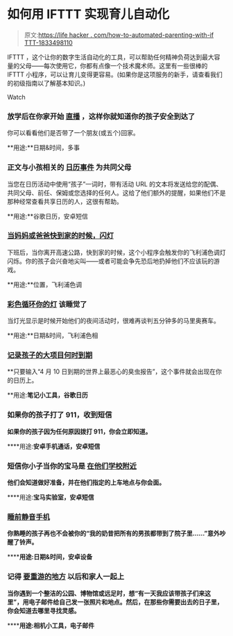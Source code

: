 # 如何用 IFTTT 实现育儿自动化

> 原文:[https://life hacker . com/how-to-automated-parenting-with-if TTT-1833498110](https://lifehacker.com/how-to-automate-parenting-with-ifttt-1833498110)

IFTTT ，这个让你的数字生活自动化的工具，可以帮助任何精神负荷达到最大容量的父母——每次使用它，你都有点像一个技术魔术师。这里有一些很棒的 IFTTT 小程序，可以让育儿变得更容易。(如果你是这项服务的新手，请查看我们的初级指南以了解基本知识。)

Watch

### **放学后在你家开始** [**直播**](https://ifttt.com/applets/186928p-start-a-live-stream-at-the-same-time-every-weekday-so-you-can-watch-the-kids-arrive-home) **，这样你就知道你的孩子安全到达了**

你可以看看他们是否带了一个朋友(或五个)回家。

**用途:**日期&时间，多事

### **正文与小孩相关的** [**日历事件**](https://ifttt.com/applets/166688p-share-kids-related-events-in-calendar-with-spouse-ex-via-text?term=kids) **为共同父母**

当您在日历活动中使用“孩子”一词时，带有活动 URL 的文本将发送给您的配偶、共同父母、前任、保姆或您选择的任何人。这给了他们额外的提醒，如果他们不是那种经常查看共享日历的人，这很有帮助。

**用途:**谷歌日历，安卓短信

### [当妈妈或爸爸快到家的时候，闪灯](https://ifttt.com/applets/137423p-daddy-s-coming-home)

下班后，当你离开高速公路，快到家的时候，这个小程序会触发你的飞利浦色调灯闪烁。你的孩子会兴奋地尖叫——或者可能会争先恐后地扔掉他们不应该玩的游戏。

**用途:**位置，飞利浦色调

### [**彩色循环你的灯**](https://ifttt.com/applets/99510p-bed-time-kids-color-loop-your-lights-when-it-s-time-to-get-ready-for-bed?term=kids) **该睡觉了**

当灯光显示是时候开始他们的夜间活动时，很难再谈判五分钟多的马里奥赛车。

**用途:**日期&时间，飞利浦色相

### [**记录孩子的大项目何时到期**](https://ifttt.com/applets/226333p-keep-track-of-when-homework-is-due)

**只要输入“4 月 10 日到期的世界上最恶心的臭虫报告”，这个事件就会出现在你的日历上。

**用途:**笔记小工具，谷歌日历**

### **如果你的孩子打了 911，收到短信**

**如果你的孩子因为任何原因拨打 911，你会立即知道。**

****用途:**安卓手机通话，安卓短信**

### ****短信你小子当你的宝马是** [**在他们学校附近**](https://ifttt.com/applets/374525p-send-a-text-message-to-your-kids-when-your-bmw-is-near-their-school)**

**他们会知道做好准备，并在他们指定的上车地点与你会面。**

****用途:**宝马实验室，安卓短信**

### **[**睡前静音手机**](https://ifttt.com/applets/164694p-mute-your-android-phone-at-bedtime)**

****你熟睡的孩子再也不会被你的“我的奶昔把所有的男孩都带到了院子里……”意外吵醒了铃声。****

******用途:**日期&时间，安卓设备****

### ******记得** [**要重游的地方**](https://ifttt.com/applets/222411p-take-a-pic-of-a-place-to-revisit-with-family-later) **以后和家人一起**上****

****当你遇到一个整洁的公园、博物馆或远足时，想“有一天我应该带孩子们来这里”，用电子邮件给自己发一张照片和地点。然后，在那些你需要出去的日子里，你会知道去哪里寻找灵感。****

******用途:**相机小工具，电子邮件****